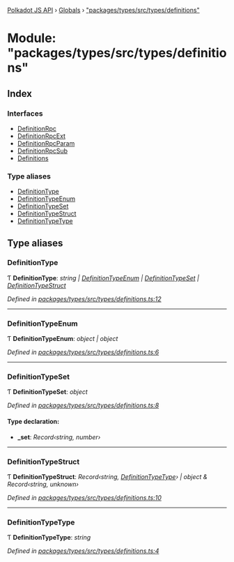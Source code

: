 [Polkadot JS API](../README.md) › [Globals](../globals.md) › ["packages/types/src/types/definitions"](_packages_types_src_types_definitions_.md)

# Module: "packages/types/src/types/definitions"

## Index

### Interfaces

* [DefinitionRpc](../interfaces/_packages_types_src_types_definitions_.definitionrpc.md)
* [DefinitionRpcExt](../interfaces/_packages_types_src_types_definitions_.definitionrpcext.md)
* [DefinitionRpcParam](../interfaces/_packages_types_src_types_definitions_.definitionrpcparam.md)
* [DefinitionRpcSub](../interfaces/_packages_types_src_types_definitions_.definitionrpcsub.md)
* [Definitions](../interfaces/_packages_types_src_types_definitions_.definitions.md)

### Type aliases

* [DefinitionType](_packages_types_src_types_definitions_.md#definitiontype)
* [DefinitionTypeEnum](_packages_types_src_types_definitions_.md#definitiontypeenum)
* [DefinitionTypeSet](_packages_types_src_types_definitions_.md#definitiontypeset)
* [DefinitionTypeStruct](_packages_types_src_types_definitions_.md#definitiontypestruct)
* [DefinitionTypeType](_packages_types_src_types_definitions_.md#definitiontypetype)

## Type aliases

###  DefinitionType

Ƭ **DefinitionType**: *string | [DefinitionTypeEnum](_packages_types_src_types_definitions_.md#definitiontypeenum) | [DefinitionTypeSet](_packages_types_src_types_definitions_.md#definitiontypeset) | [DefinitionTypeStruct](_packages_types_src_types_definitions_.md#definitiontypestruct)*

*Defined in [packages/types/src/types/definitions.ts:12](https://github.com/polkadot-js/api/blob/820dd3d0f/packages/types/src/types/definitions.ts#L12)*

___

###  DefinitionTypeEnum

Ƭ **DefinitionTypeEnum**: *object | object*

*Defined in [packages/types/src/types/definitions.ts:6](https://github.com/polkadot-js/api/blob/820dd3d0f/packages/types/src/types/definitions.ts#L6)*

___

###  DefinitionTypeSet

Ƭ **DefinitionTypeSet**: *object*

*Defined in [packages/types/src/types/definitions.ts:8](https://github.com/polkadot-js/api/blob/820dd3d0f/packages/types/src/types/definitions.ts#L8)*

#### Type declaration:

* **_set**: *Record‹string, number›*

___

###  DefinitionTypeStruct

Ƭ **DefinitionTypeStruct**: *Record‹string, [DefinitionTypeType](_packages_types_src_types_definitions_.md#definitiontypetype)› | object & Record‹string, unknown›*

*Defined in [packages/types/src/types/definitions.ts:10](https://github.com/polkadot-js/api/blob/820dd3d0f/packages/types/src/types/definitions.ts#L10)*

___

###  DefinitionTypeType

Ƭ **DefinitionTypeType**: *string*

*Defined in [packages/types/src/types/definitions.ts:4](https://github.com/polkadot-js/api/blob/820dd3d0f/packages/types/src/types/definitions.ts#L4)*
